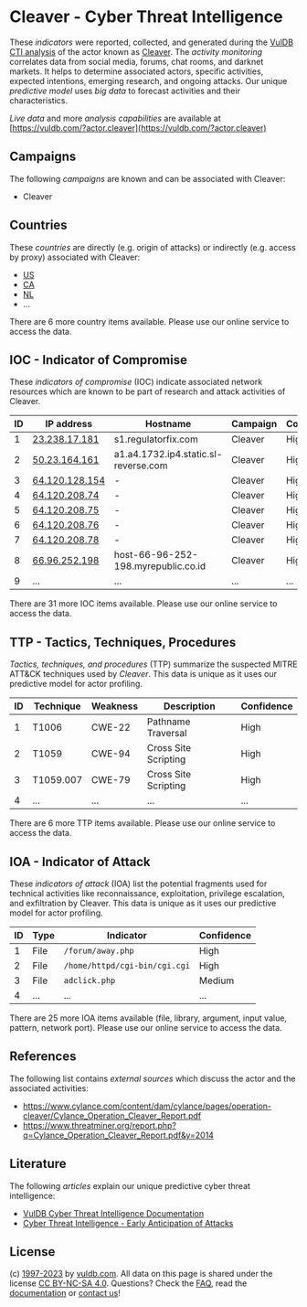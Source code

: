 # Cleaver - Cyber Threat Intelligence

These _indicators_ were reported, collected, and generated during the [VulDB CTI analysis](https://vuldb.com/?kb.cti) of the actor known as [Cleaver](https://vuldb.com/?actor.cleaver). The _activity monitoring_ correlates data from social media, forums, chat rooms, and darknet markets. It helps to determine associated actors, specific activities, expected intentions, emerging research, and ongoing attacks. Our unique _predictive model_ uses _big data_ to forecast activities and their characteristics.

_Live data_ and more _analysis capabilities_ are available at [https://vuldb.com/?actor.cleaver](https://vuldb.com/?actor.cleaver)

## Campaigns

The following _campaigns_ are known and can be associated with Cleaver:

* Cleaver

## Countries

These _countries_ are directly (e.g. origin of attacks) or indirectly (e.g. access by proxy) associated with Cleaver:

* [US](https://vuldb.com/?country.us)
* [CA](https://vuldb.com/?country.ca)
* [NL](https://vuldb.com/?country.nl)
* ...

There are 6 more country items available. Please use our online service to access the data.

## IOC - Indicator of Compromise

These _indicators of compromise_ (IOC) indicate associated network resources which are known to be part of research and attack activities of Cleaver.

ID | IP address | Hostname | Campaign | Confidence
-- | ---------- | -------- | -------- | ----------
1 | [23.238.17.181](https://vuldb.com/?ip.23.238.17.181) | s1.regulatorfix.com | Cleaver | High
2 | [50.23.164.161](https://vuldb.com/?ip.50.23.164.161) | a1.a4.1732.ip4.static.sl-reverse.com | Cleaver | High
3 | [64.120.128.154](https://vuldb.com/?ip.64.120.128.154) | - | Cleaver | High
4 | [64.120.208.74](https://vuldb.com/?ip.64.120.208.74) | - | Cleaver | High
5 | [64.120.208.75](https://vuldb.com/?ip.64.120.208.75) | - | Cleaver | High
6 | [64.120.208.76](https://vuldb.com/?ip.64.120.208.76) | - | Cleaver | High
7 | [64.120.208.78](https://vuldb.com/?ip.64.120.208.78) | - | Cleaver | High
8 | [66.96.252.198](https://vuldb.com/?ip.66.96.252.198) | host-66-96-252-198.myrepublic.co.id | Cleaver | High
9 | ... | ... | ... | ...

There are 31 more IOC items available. Please use our online service to access the data.

## TTP - Tactics, Techniques, Procedures

_Tactics, techniques, and procedures_ (TTP) summarize the suspected MITRE ATT&CK techniques used by _Cleaver_. This data is unique as it uses our predictive model for actor profiling.

ID | Technique | Weakness | Description | Confidence
-- | --------- | -------- | ----------- | ----------
1 | T1006 | CWE-22 | Pathname Traversal | High
2 | T1059 | CWE-94 | Cross Site Scripting | High
3 | T1059.007 | CWE-79 | Cross Site Scripting | High
4 | ... | ... | ... | ...

There are 6 more TTP items available. Please use our online service to access the data.

## IOA - Indicator of Attack

These _indicators of attack_ (IOA) list the potential fragments used for technical activities like reconnaissance, exploitation, privilege escalation, and exfiltration by Cleaver. This data is unique as it uses our predictive model for actor profiling.

ID | Type | Indicator | Confidence
-- | ---- | --------- | ----------
1 | File | `/forum/away.php` | High
2 | File | `/home/httpd/cgi-bin/cgi.cgi` | High
3 | File | `adclick.php` | Medium
4 | ... | ... | ...

There are 25 more IOA items available (file, library, argument, input value, pattern, network port). Please use our online service to access the data.

## References

The following list contains _external sources_ which discuss the actor and the associated activities:

* https://www.cylance.com/content/dam/cylance/pages/operation-cleaver/Cylance_Operation_Cleaver_Report.pdf
* https://www.threatminer.org/report.php?q=Cylance_Operation_Cleaver_Report.pdf&y=2014

## Literature

The following _articles_ explain our unique predictive cyber threat intelligence:

* [VulDB Cyber Threat Intelligence Documentation](https://vuldb.com/?kb.cti)
* [Cyber Threat Intelligence - Early Anticipation of Attacks](https://www.scip.ch/en/?labs.20201022)

## License

(c) [1997-2023](https://vuldb.com/?kb.changelog) by [vuldb.com](https://vuldb.com/?kb.about). All data on this page is shared under the license [CC BY-NC-SA 4.0](https://creativecommons.org/licenses/by-nc-sa/4.0/). Questions? Check the [FAQ](https://vuldb.com/?kb.faq), read the [documentation](https://vuldb.com/?kb) or [contact us](https://vuldb.com/?contact)!
